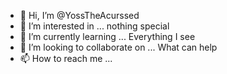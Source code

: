 - 👋 Hi, I’m @YossTheAcurssed
- 👀 I’m interested in ... nothing special 
- 🌱 I’m currently learning ... Everything I see
- 💞️ I’m looking to collaborate on ... What can help
- 📫 How to reach me ... 

<!---
YossTheAcurssed/YossTheAcurssed is a ✨ special ✨ repository because its `README.md` (this file) appears on your GitHub profile.
You can click the Preview link to take a look at your changes.
--->
